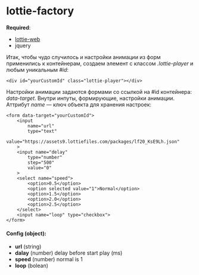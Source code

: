 # lottie-factory
**Required**:
- [lottie-web](https://github.com/airbnb/lottie-web)
- jquery

Итак, чтобы чудо случилось и настройки анимации из форм применились
к контейнерам, создаем элемент с классом _.lottie-player_ и любым уникальным _#id_:
~~~~
<div id="yourCustomId" class="lottie-player"></div>
~~~~

Настройки анимации задаются формами со ссылкой на #id контейнера: _data-target_.
Внутри инпуты, формирующие, настройки анимации.
Аттрибут _name_ — ключ объекта для хранения настроек:
~~~~
<form data-target="yourCustomId">
    <input 
        name="url" 
        type="text" 
        value="https://assets9.lottiefiles.com/packages/lf20_KsE9Lh.json"
    >
    <input name="delay"
        type="number" 
        step="500" 
        value="0"
    >
    <select name="speed">
        <option>0.5</option>
        <option selected value="1">Normal</option>
        <option>1.5</option>
        <option>2.0</option>
        <option>2.5</option>
    </select>
    <input name="loop" type="checkbox">
</form>
~~~~

#### Config (object):
- **url** (string)
- **dalay** (number) delay before start play (ms)
- **speed** (number) normal is 1
- **loop** (bolean)